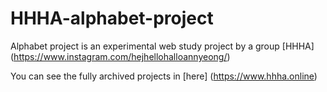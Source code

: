 # HHHA-alphabet-project

Alphabet project is an experimental web study project by a group [HHHA] (https://www.instagram.com/hejhellohalloannyeong/)

You can see the fully archived projects in [here] (https://www.hhha.online)